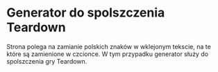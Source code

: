 # Generator do spolszczenia Teardown
Strona polega na zamianie polskich znaków w wklejonym tekscie, na te które są zamienione w czcionce.
W tym przypadku generator służy do spolszczenia gry Teardown.

